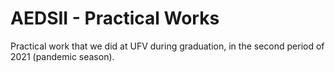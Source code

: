 # AEDSII - Practical Works
Practical work that we did at UFV during graduation, in the second period of 2021 (pandemic season).
